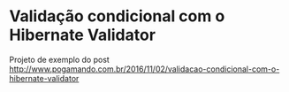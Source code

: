# Validação condicional com o Hibernate Validator

Projeto de exemplo do post http://www.pogamando.com.br/2016/11/02/validacao-condicional-com-o-hibernate-validator